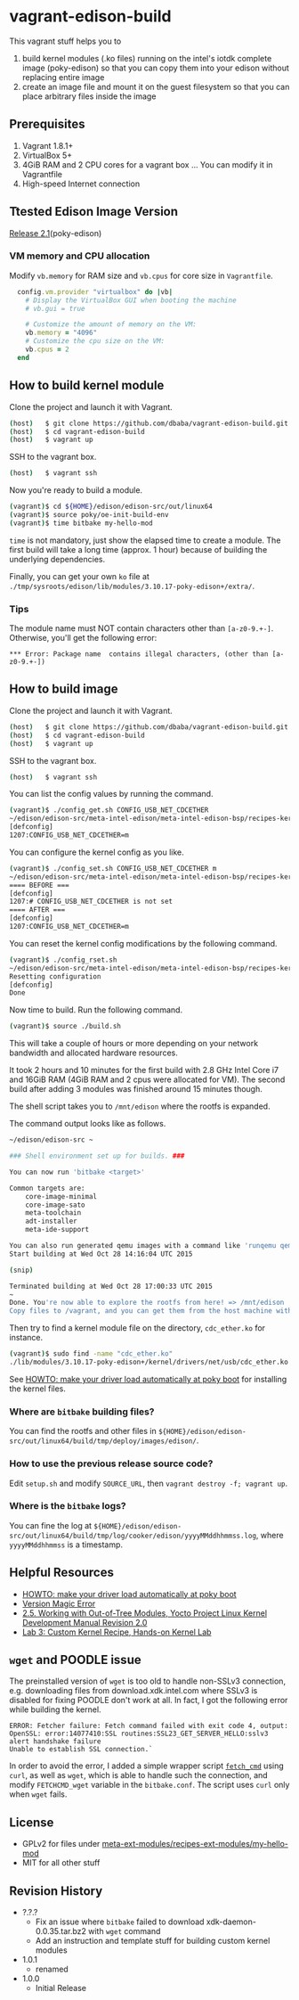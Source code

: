 vagrant-edison-build
===

This vagrant stuff helps you to

1. build kernel modules (.ko files) running on the intel's iotdk complete image (poky-edison) so that you can copy them into your edison without replacing entire image
1. create an image file and mount it on the guest filesystem so that you can place arbitrary files inside the image

## Prerequisites

1. Vagrant 1.8.1+
1. VirtualBox 5+
1. 4GiB RAM and 2 CPU cores for a vagrant box ... You can modify it in Vagrantfile
1. High-speed Internet connection

## Ttested Edison Image Version

[Release 2.1](https://software.intel.com/en-us/iot/hardware/edison/downloads)(poky-edison)

### VM memory and CPU allocation

Modify `vb.memory` for RAM size and `vb.cpus` for core size in `Vagrantfile`.

```ruby
  config.vm.provider "virtualbox" do |vb|
    # Display the VirtualBox GUI when booting the machine
    # vb.gui = true

    # Customize the amount of memory on the VM:
    vb.memory = "4096"
    # Customize the cpu size on the VM:
    vb.cpus = 2
  end
```

## How to build kernel module

Clone the project and launch it with Vagrant.
```bash
(host)   $ git clone https://github.com/dbaba/vagrant-edison-build.git
(host)   $ cd vagrant-edison-build
(host)   $ vagrant up
```

SSH to the vagrant box.
```bash
(host)   $ vagrant ssh
```
Now you're ready to build a module.
```bash
(vagrant)$ cd ${HOME}/edison/edison-src/out/linux64
(vagrant)$ source poky/oe-init-build-env
(vagrant)$ time bitbake my-hello-mod
```

`time` is not mandatory, just show the elapsed time to create a module.
The first build will take a long time (approx. 1 hour) because of building the underlying dependencies.

Finally, you can get your own `ko` file at `./tmp/sysroots/edison/lib/modules/3.10.17-poky-edison+/extra/`.

### Tips

The module name must NOT contain characters other than `[a-z0-9.+-]`.
Otherwise, you'll get the following error:

```
*** Error: Package name  contains illegal characters, (other than [a-z0-9.+-])
```

## How to build image

Clone the project and launch it with Vagrant.
```bash
(host)   $ git clone https://github.com/dbaba/vagrant-edison-build.git
(host)   $ cd vagrant-edison-build
(host)   $ vagrant up
```

SSH to the vagrant box.
```bash
(host)   $ vagrant ssh
```

You can list the config values by running the command.
```bash
(vagrant)$ ./config_get.sh CONFIG_USB_NET_CDCETHER
~/edison/edison-src/meta-intel-edison/meta-intel-edison-bsp/recipes-kernel/linux/files ~
[defconfig]
1207:CONFIG_USB_NET_CDCETHER=m
```

You can configure the kernel config as you like.
```bash
(vagrant)$ ./config_set.sh CONFIG_USB_NET_CDCETHER m
~/edison/edison-src/meta-intel-edison/meta-intel-edison-bsp/recipes-kernel/linux/files ~
==== BEFORE ===
[defconfig]
1207:# CONFIG_USB_NET_CDCETHER is not set
==== AFTER ===
[defconfig]
1207:CONFIG_USB_NET_CDCETHER=m
```

You can reset the kernel config modifications by the following command.
```bash
(vagrant)$ ./config_rset.sh
~/edison/edison-src/meta-intel-edison/meta-intel-edison-bsp/recipes-kernel/linux/files ~
Resetting configuration
[defconfig]
Done
```

Now time to build. Run the following command.

```bash
(vagrant)$ source ./build.sh
```

This will take a couple of hours or more depending on your network bandwidth and allocated hardware resources.

It took 2 hours and 10 minutes for the first build with 2.8 GHz Intel Core i7 and 16GiB RAM (4GiB RAM and 2 cpus were allocated for VM). The second build after adding 3 modules was finished around 15 minutes though.

The shell script takes you to `/mnt/edison` where the rootfs is expanded.

The command output looks like as follows.

```bash
~/edison/edison-src ~

### Shell environment set up for builds. ###

You can now run 'bitbake <target>'

Common targets are:
    core-image-minimal
    core-image-sato
    meta-toolchain
    adt-installer
    meta-ide-support

You can also run generated qemu images with a command like 'runqemu qemux86'
Start building at Wed Oct 28 14:16:04 UTC 2015

(snip)

Terminated building at Wed Oct 28 17:00:33 UTC 2015
~
Done. You're now able to explore the rootfs from here! => /mnt/edison
Copy files to /vagrant, and you can get them from the host machine without SCP.
```

Then try to find a kernel module file on the directory, `cdc_ether.ko` for instance.

```bash
(vagrant)$ sudo find -name "cdc_ether.ko"
./lib/modules/3.10.17-poky-edison+/kernel/drivers/net/usb/cdc_ether.ko
```

See [HOWTO: make your driver load automatically at poky boot](https://communities.intel.com/message/289417#289417) for installing the kernel files.

### Where are `bitbake` building files?

You can find the rootfs and other files in `${HOME}/edison/edison-src/out/linux64/build/tmp/deploy/images/edison/`.

### How to use the previous release source code?

Edit `setup.sh` and modify `SOURCE_URL`, then `vagrant destroy -f; vagrant up`.

### Where is the `bitbake` logs?

You can fine the log at `${HOME}/edison/edison-src/out/linux64/build/tmp/log/cooker/edison/yyyyMMddhhmmss.log`, where `yyyyMMddhhmmss` is a timestamp.

## Helpful Resources

- [HOWTO: make your driver load automatically at poky boot](https://communities.intel.com/message/289417#289417)
- [Version Magic Error](https://github.com/LGSInnovations/Edison-Ethernet/blob/master/guides/version-magic-error.md)
- [2.5. Working with Out-of-Tree Modules, Yocto Project Linux Kernel Development Manual Revision 2.0](http://www.yoctoproject.org/docs/current/kernel-dev/kernel-dev.html#working-with-out-of-tree-modules)
- [Lab 3: Custom Kernel Recipe, Hands-on Kernel Lab](https://www.yoctoproject.org/sites/default/files/kernel-lab-1.4.pdf)

## `wget` and POODLE issue
The preinstalled version of `wget` is too old to handle non-SSLv3 connection, e.g. downloading files from download.xdk.intel.com where SSLv3 is disabled for fixing POODLE don't work at all. In fact, I got the following error while building the kernel.

    ERROR: Fetcher failure: Fetch command failed with exit code 4, output:
    OpenSSL: error:14077410:SSL routines:SSL23_GET_SERVER_HELLO:sslv3 alert handshake failure
    Unable to establish SSL connection.`

In order to avoid the error, I added a simple wrapper script [`fetch_cmd`](fetch_cmd) using `curl`, as well as `wget`, which is able to handle such the connection, and modify `FETCHCMD_wget` variable in the `bitbake.conf`. The script uses `curl` only when `wget` fails.

## License

* GPLv2 for files under [meta-ext-modules/recipes-ext-modules/my-hello-mod](meta-ext-modules/recipes-ext-modules/my-hello-mod)
* MIT for all other stuff

## Revision History

* ?.?.?
  - Fix an issue where `bitbake` failed to download xdk-daemon-0.0.35.tar.bz2 with `wget` command
  - Add an instruction and template stuff for building custom kernel modules
* 1.0.1
  - renamed
* 1.0.0
  - Initial Release

